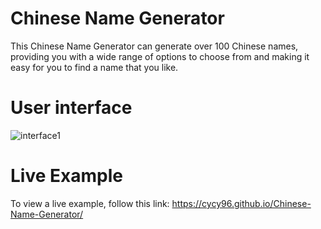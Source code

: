 # Chinese Name Generator
This Chinese Name Generator can generate over 100 Chinese names, providing you with a wide range of options to choose from and making it easy for you to find a name that you like.

# User interface
![interface1](https://github.com/cycy96/Chinese-Name-Generator/assets/127811480/5ecfb604-4e1d-48ae-ba3d-32129d6a96c8)

# Live Example
To view a live example, follow this link: https://cycy96.github.io/Chinese-Name-Generator/
